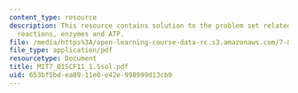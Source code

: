 ```yaml
---
content_type: resource
description: This resource contains solution to the problem set related to biochemical
  reactions, enzymes and ATP.
file: /media/https%3A/open-learning-course-data-rc.s3.amazonaws.com/7-01sc-fundamentals-of-biology-fall-2011/653bf5bdea8911e0e42e998999d13cb9_MIT7_01SCF11_1.5sol.pdf
file_type: application/pdf
resourcetype: Document
title: MIT7_01SCF11_1.5sol.pdf
uid: 653bf5bd-ea89-11e0-e42e-998999d13cb9
---
```

